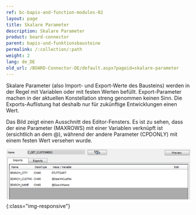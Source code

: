 ```yaml
---
ref: bc-bapis-and-function-modules-02
layout: page
title: Skalare Parameter
description: Skalare Parameter
product: board-connector
parent: bapis-und-funktionsbausteine
permalink: /:collection/:path
weight: 2
lang: de_DE
old_url: /BOARD-Connector-DE/default.aspx?pageid=skalare-parameter
---
```


Skalare Parameter (also Import- und Export-Werte des Bausteins) werden in der Regel mit Variablen oder mit festen Werten befüllt. Export-Parameter machen in der aktuellen Konstellation streng genommen keinen Sinn. Die Exports-Auflistung hat deshalb nur für zukünftige Entwicklungen einen Wert.

Das Bild zeigt einen Ausschnitt des Editor-Fensters. Es ist zu sehen, dass der eine Parameter (MAXROWS) mit einer Variablen verknüpft ist (ersichtlich an dem @), während der andere Parameter (CPDONLY) mit einem festen Wert versehen wurde.

![BAPI-Scalar-Parameter](/img/content/BAPI-Scalar-Parameter.png){:class="img-responsive"}
